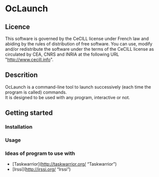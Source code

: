# OcLaunch

## Licence

This software is governed by the CeCILL license under French law and
abiding by the rules of distribution of free software.  You can  use,
modify and/or redistribute the software under the terms of the CeCILL
license as circulated by CEA, CNRS and INRIA at the following URL
"http://www.cecill.info".

## Descrition

OcLaunch is a command-line tool to launch successively (each
time the program is called) commands.    
It is designed to be used with any program, interactive or
not.

## Getting started

### Installation

### Usage

### Ideas of program to use with

 + [Taskwarrior](http://taskwarrior.org/ “Taskwarrior”)
 + [Irssi](http://irssi.org/ “Irssi”)
